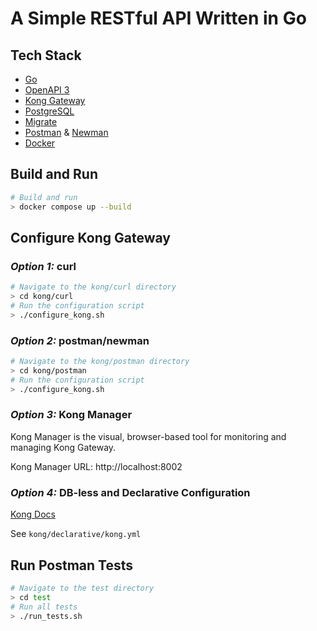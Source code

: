 # A Simple RESTful API Written in Go

## Tech Stack

- [Go](https://go.dev/)
- [OpenAPI 3](https://www.openapis.org/)
- [Kong Gateway](https://konghq.com/kong/)
- [PostgreSQL](https://www.postgresql.org/)
- [Migrate](https://github.com/golang-migrate/migrate)
- [Postman](https://www.postman.com/) & [Newman](https://www.npmjs.com/package/newman)
- [Docker](https://www.docker.com/)

## Build and Run

```bash
# Build and run
> docker compose up --build
```

## Configure Kong Gateway

### _Option 1:_ curl

```bash
# Navigate to the kong/curl directory
> cd kong/curl
# Run the configuration script
> ./configure_kong.sh
```

### _Option 2:_ postman/newman

```bash
# Navigate to the kong/postman directory
> cd kong/postman
# Run the configuration script
> ./configure_kong.sh
```

### _Option 3:_ Kong Manager

Kong Manager is the visual, browser-based tool for monitoring and managing Kong Gateway.

Kong Manager URL: http://localhost:8002

### _Option 4:_ DB-less and Declarative Configuration

[Kong Docs](https://docs.konghq.com/gateway-oss/2.4.x/db-less-and-declarative-config/)

See `kong/declarative/kong.yml`

## Run Postman Tests

```bash
# Navigate to the test directory
> cd test
# Run all tests
> ./run_tests.sh
```
